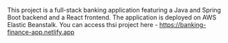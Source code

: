 This project is a full-stack banking application featuring a Java and Spring Boot backend and a React frontend. 
The application is deployed on AWS Elastic Beanstalk.
You can access thsi project here - https://banking-finance-app.netlify.app
